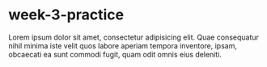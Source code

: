 # week-3-practice

Lorem ipsum dolor sit amet, consectetur adipisicing elit. Quae consequatur nihil minima iste velit quos labore aperiam tempora inventore, ipsam, obcaecati ea sunt commodi fugit, quam odit omnis eius deleniti.
